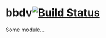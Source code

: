# bbdv[![Build Status](https://secure.travis-ci.org/simonfan/bbdv.png?branch=master)](http://travis-ci.org/simonfan/bbdv)

Some module...
